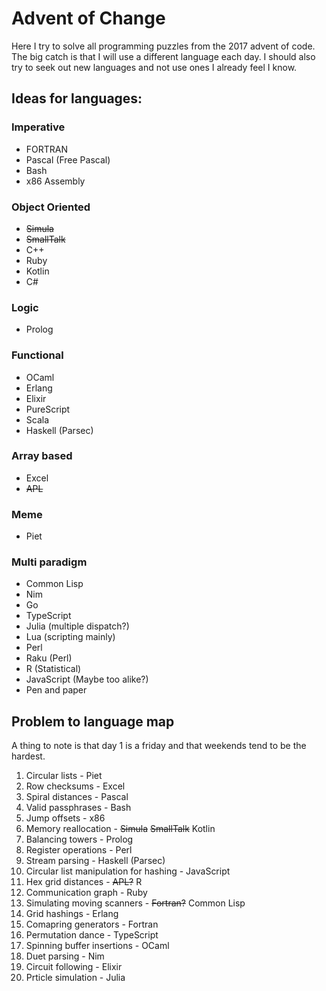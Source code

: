 # Advent of Change

Here I try to solve all programming puzzles from the 2017 advent of code. The big catch is that I will use a different language each day. I should also try to seek out new languages and not use ones I already feel I know.


## Ideas for languages:

### Imperative
- FORTRAN
- Pascal (Free Pascal)
- Bash
- x86 Assembly

### Object Oriented
- ~~Simula~~
- ~~SmallTalk~~
- C++
- Ruby
- Kotlin
- C#

### Logic
- Prolog

### Functional
- OCaml
- Erlang
- Elixir
- PureScript
- Scala
- Haskell (Parsec)

### Array based
- Excel
- ~~APL~~

### Meme
- Piet

### Multi paradigm
- Common Lisp
- Nim
- Go
- TypeScript
- Julia		(multiple dispatch?)
- Lua 		(scripting mainly)
- Perl
- Raku 		(Perl)
- R		(Statistical)
- JavaScript	(Maybe too alike?)
- Pen and paper


## Problem to language map

A thing to note is that day 1 is a friday and that weekends tend to be the hardest.

1. Circular lists - Piet
2. Row checksums - Excel
3. Spiral distances - Pascal
4. Valid passphrases - Bash
5. Jump offsets - x86
6. Memory reallocation - ~~Simula~~ ~~SmallTalk~~ Kotlin
7. Balancing towers - Prolog
8. Register operations - Perl
9. Stream parsing - Haskell (Parsec)
10. Circular list manipulation for hashing - JavaScript
11. Hex grid distances - ~~APL?~~ R
12. Communication graph - Ruby
13. Simulating moving scanners - ~~Fortran?~~ Common Lisp
14. Grid hashings - Erlang
15. Comapring generators - Fortran
16. Permutation dance - TypeScript
17. Spinning buffer insertions - OCaml
18. Duet parsing - Nim
19. Circuit following - Elixir
20. Prticle simulation - Julia
